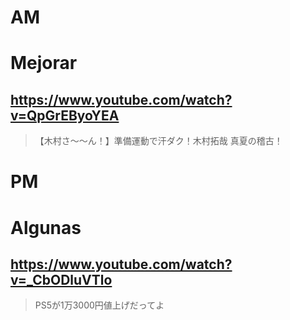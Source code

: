 # AM
# Mejorar

## https://www.youtube.com/watch?v=QpGrEByoYEA

> 【木村さ〜〜ん！】準備運動で汗ダク！木村拓哉 真夏の稽古！ 

# PM
# Algunas

## https://www.youtube.com/watch?v=_CbODluVTlo

> PS5が1万3000円値上げだってよ 
